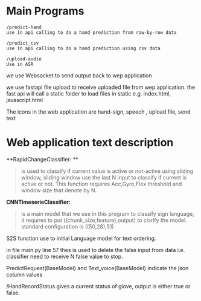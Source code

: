 # Main Programs

```
/predict-hand
use in api calling to do a hand prediction from row-by-row data
```


```
/predict_csv
use in api calling to do a hand prediction using csv data
```


```
/upload-audio
Use in ASR
```


we use Websocket to send output back to wep application

we use fastapi file upload to receive uploaded file from wep application. the fast api will call a static folder to load files in static e.g. index.html, javascript.html

The icons in the web application are hand-sign, speech , upload file, send text



# Web application text description

**RapidChangeClassifier: ** 
> is used to classify if current value is active or not-active using sliding window, sliding window use the last N input to classify if current is active or not.
This function requires Acc,Gyro,Flex threshold and window size that denote by N.

**CNNTimeserieClassifier:**
> is a main model that we use in this program to classify sign language, it requires  to put ((chunk_size,feature),output) to clarify the model.
standard configuration is ((50,28),51)

S2S function use to initial Language model for text ordering.

in file main.py line 57 thes is used to delete the false input from data i.e. classifier need to receive N false value to stop.

PredictRequest(BaseModel) and Text_voice(BaseModel) indicate the json column values


/HandRecordStatus gives a current status of glove, output is either true or false.
